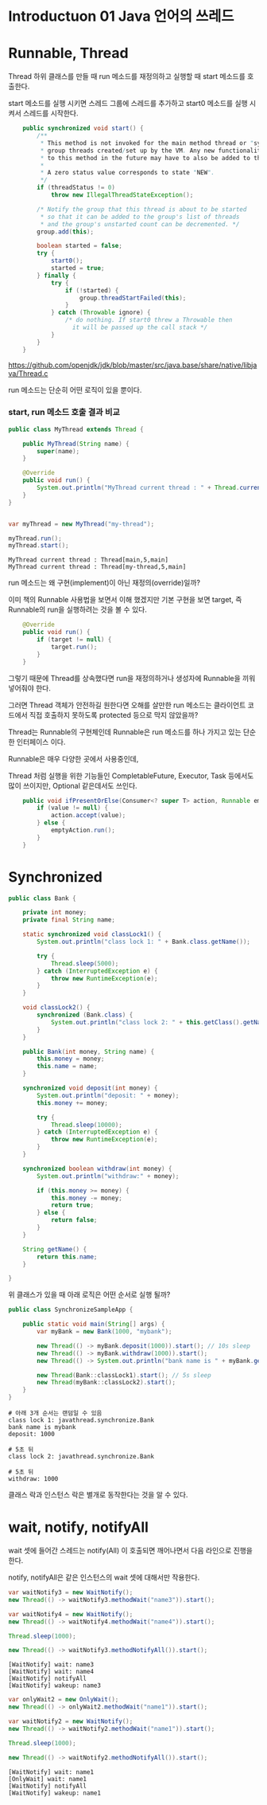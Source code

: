 # Introductuon 01 Java 언어의 쓰레드

# Runnable, Thread

Thread 하위 클래스를 만들 때 run 메소드를 재정의하고 실행할 때 start 메소드를 호출한다.

start 메소드를 실행 시키면 스레드 그룹에 스레드를 추가하고 start0 메소드를 실행 시켜서 스레드를 시작한다.

```java
    public synchronized void start() {
        /**
         * This method is not invoked for the main method thread or "system"
         * group threads created/set up by the VM. Any new functionality added
         * to this method in the future may have to also be added to the VM.
         *
         * A zero status value corresponds to state "NEW".
         */
        if (threadStatus != 0)
            throw new IllegalThreadStateException();

        /* Notify the group that this thread is about to be started
         * so that it can be added to the group's list of threads
         * and the group's unstarted count can be decremented. */
        group.add(this);

        boolean started = false;
        try {
            start0();
            started = true;
        } finally {
            try {
                if (!started) {
                    group.threadStartFailed(this);
                }
            } catch (Throwable ignore) {
                /* do nothing. If start0 threw a Throwable then
                  it will be passed up the call stack */
            }
        }
    }
```

https://github.com/openjdk/jdk/blob/master/src/java.base/share/native/libjava/Thread.c

run 메소드는 단순히 어떤 로직이 있을 뿐이다.


### start, run 메소드 호출 결과 비교
```java
public class MyThread extends Thread {

    public MyThread(String name) {
        super(name);
    }

    @Override
    public void run() {
        System.out.println("MyThread current thread : " + Thread.currentThread());
    }
}


var myThread = new MyThread("my-thread");

myThread.run();
myThread.start();
```

```
MyThread current thread : Thread[main,5,main]
MyThread current thread : Thread[my-thread,5,main]
```


run 메소드는 왜 구현(implement)이 아닌 재정의(override)일까?

이미 책의 Runnable 사용법을 보면서 이해 했겠지만 기본 구현을 보면 target, 즉 Runnable의 run을 실행하려는 것을 볼 수 있다.

```java
    @Override
    public void run() {
        if (target != null) {
            target.run();
        }
    }

```

그렇기 때문에 Thread를 상속했다면 run을 재정의하거나 생성자에 Runnable을 끼워넣어줘야 한다.


그러면 Thread 객체가 안전하길 원한다면 오해를 살만한 run 메소드는 클라이언트 코드에서 직접 호출하지 못하도록 protected 등으로 막지 않았을까?

Thread는 Runnable의 구현체인데 Runnable은 run 메소드를 하나 가지고 있는 단순한 인터페이스 이다.

Runnable은 매우 다양한 곳에서 사용중인데, 

Thread 처럼 실행을 위한 기능들인 CompletableFuture, Executor, Task 등에서도 많이 쓰이지만, Optional 같은데서도 쓰인다.

```java
    public void ifPresentOrElse(Consumer<? super T> action, Runnable emptyAction) {
        if (value != null) {
            action.accept(value);
        } else {
            emptyAction.run();
        }
    }
```


# Synchronized

```java
public class Bank {

    private int money;
    private final String name;

    static synchronized void classLock1() {
        System.out.println("class lock 1: " + Bank.class.getName());

        try {
            Thread.sleep(5000);
        } catch (InterruptedException e) {
            throw new RuntimeException(e);
        }
    }

    void classLock2() {
        synchronized (Bank.class) {
            System.out.println("class lock 2: " + this.getClass().getName());
        }
    }

    public Bank(int money, String name) {
        this.money = money;
        this.name = name;
    }

    synchronized void deposit(int money) {
        System.out.println("deposit: " + money);
        this.money += money;

        try {
            Thread.sleep(10000);
        } catch (InterruptedException e) {
            throw new RuntimeException(e);
        }
    }

    synchronized boolean withdraw(int money) {
        System.out.println("withdraw:" + money);

        if (this.money >= money) {
            this.money -= money;
            return true;
        } else {
            return false;
        }
    }

    String getName() {
        return this.name;
    }

}
```

위 클래스가 있을 때 아래 로직은 어떤 순서로 실행 될까?

```java
public class SynchronizeSampleApp {

    public static void main(String[] args) {
        var myBank = new Bank(1000, "mybank");

        new Thread(() -> myBank.deposit(1000)).start(); // 10s sleep
        new Thread(() -> myBank.withdraw(1000)).start();
        new Thread(() -> System.out.println("bank name is " + myBank.getName())).start();

        new Thread(Bank::classLock1).start(); // 5s sleep
        new Thread(myBank::classLock2).start();
    }
}
```

```
# 아래 3개 순서는 랜덤일 수 있음
class lock 1: javathread.synchronize.Bank
bank name is mybank
deposit: 1000

# 5초 뒤
class lock 2: javathread.synchronize.Bank

# 5초 뒤
withdraw: 1000
```

클래스 락과 인스턴스 락은 별개로 동작한다는 것을 알 수 있다.


# wait, notify, notifyAll

wait 셋에 들어간 스레드는 notify(All) 이 호출되면 깨어나면서 다음 라인으로 진행을 한다.

notify, notifyAll은 같은 인스턴스의 wait 셋에 대해서만 작용한다.

```java
var waitNotify3 = new WaitNotify();
new Thread(() -> waitNotify3.methodWait("name3")).start();

var waitNotify4 = new WaitNotify();
new Thread(() -> waitNotify4.methodWait("name4")).start();

Thread.sleep(1000);

new Thread(() -> waitNotify3.methodNotifyAll()).start();
```

```
[WaitNotify] wait: name3
[WaitNotify] wait: name4
[WaitNotify] notifyAll
[WaitNotify] wakeup: name3
```

```java
var onlyWait2 = new OnlyWait();
new Thread(() -> onlyWait2.methodWait("name1")).start();

var waitNotify2 = new WaitNotify();
new Thread(() -> waitNotify2.methodWait("name1")).start();

Thread.sleep(1000);

new Thread(() -> waitNotify2.methodNotifyAll()).start();
```

```
[WaitNotify] wait: name1
[OnlyWait] wait: name1
[WaitNotify] notifyAll
[WaitNotify] wakeup: name1
```

